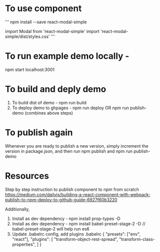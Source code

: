 # To use component
'''
npm install --save react-modal-simple

import Modal from 'react-modal-simple'
import 'react-modal-simple/dist/styles.css'
'''


# To run example demo locally -
npm start
localhost:3001


# To build and deply demo
1. To build dist of demo - npm run build
2. To deploy demo to ghpages - npm run deploy
OR
npm run publish-demo (combines above steps)


# To publish again
Whenever you are ready to publish a new version, simply increment the version in package.json, and then run npm publish and npm run publish-demo


# Resources
Step by step instruction to publish component to npm from scratch
https://medium.com/dailyjs/building-a-react-component-with-webpack-publish-to-npm-deploy-to-github-guide-6927f60b3220

Additionally, 
1. Install as dev dependency - npm install prop-types -D
2. Install as dev dependency - npm install babel-preset-stage-2 -D
// babel-preset-stage-2 will help run es6
3. Update .babelrc config, add plugins
.babelrc
{
  "presets": ["env", "react"],
  "plugins":
	[
		"transform-object-rest-spread",
		"transform-class-properties",
	]
}

